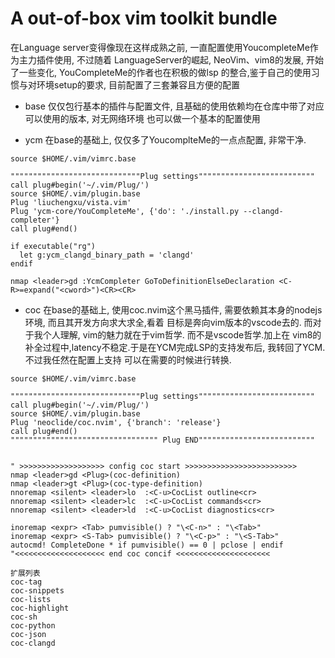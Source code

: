 # A out-of-box vim toolkit bundle

在Language server变得像现在这样成熟之前, 一直配置使用YoucompleteMe作为主力插件使用, 不过随着
LanguageServer的崛起, NeoVim、vim8的发展, 开始了一些变化, YouCompleteMe的作者也在积极的做lsp
的整合,鉴于自己的使用习惯与对环境setup的要求, 目前配置了三套兼容且方便的配置

- base
仅仅包行基本的插件与配置文件, 且基础的使用依赖均在仓库中带了对应可以使用的版本, 对无网络环境
也可以做一个基本的配置使用

- ycm
在base的基础上, 仅仅多了YoucomplteMe的一点点配置, 非常干净.
```vimscript
source $HOME/.vim/vimrc.base

"""""""""""""""""""""""""""""Plug settings""""""""""""""""""""""""""
call plug#begin('~/.vim/Plug/')
source $HOME/.vim/plugin.base
Plug 'liuchengxu/vista.vim'
Plug 'ycm-core/YouCompleteMe', {'do': './install.py --clangd-completer'}
call plug#end()

if executable("rg")
  let g:ycm_clangd_binary_path = 'clangd'
endif

nmap <leader>gd :YcmCompleter GoToDefinitionElseDeclaration <C-R>=expand("<cword>")<CR><CR>
```

- coc
在base的基础上, 使用coc.nvim这个黑马插件, 需要依赖其本身的nodejs环境, 而且其开发方向求大求全,看着
目标是奔向vim版本的vscode去的. 而对于我个人理解, vim的魅力就在于vim哲学. 而不是vscode哲学.加上在
vim8的补全过程中,latency不稳定.于是在YCM完成LSP的支持发布后, 我转回了YCM.不过我任然在配置上支持
可以在需要的时候进行转换.
```vimscript
source $HOME/.vim/vimrc.base

"""""""""""""""""""""""""""""Plug settings""""""""""""""""""""""""""
call plug#begin('~/.vim/Plug/')
source $HOME/.vim/plugin.base
Plug 'neoclide/coc.nvim', {'branch': 'release'}
call plug#end()
""""""""""""""""""""""""""""""""" Plug END""""""""""""""""""""""""""


" >>>>>>>>>>>>>>>>>>> config coc start >>>>>>>>>>>>>>>>>>>>>>>>>
nmap <leader>gd <Plug>(coc-definition)
nmap <leader>gt <Plug>(coc-type-definition)
nnoremap <silent> <leader>lo  :<C-u>CocList outline<cr>
nnoremap <silent> <leader>lc  :<C-u>CocList commands<cr>
nnoremap <silent> <leader>ld  :<C-u>CocList diagnostics<cr>

inoremap <expr> <Tab> pumvisible() ? "\<C-n>" : "\<Tab>"
inoremap <expr> <S-Tab> pumvisible() ? "\<C-p>" : "\<S-Tab>"
autocmd! CompleteDone * if pumvisible() == 0 | pclose | endif
"<<<<<<<<<<<<<<<<<<<< end coc concif <<<<<<<<<<<<<<<<<<<<<

扩展列表
coc-tag
coc-snippets
coc-lists
coc-highlight
coc-sh
coc-python
coc-json
coc-clangd

```
